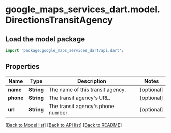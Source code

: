 # google_maps_services_dart.model.DirectionsTransitAgency

## Load the model package
```dart
import 'package:google_maps_services_dart/api.dart';
```

## Properties
Name | Type | Description | Notes
------------ | ------------- | ------------- | -------------
**name** | **String** | The name of this transit agency. | [optional] 
**phone** | **String** | The transit agency's URL. | [optional] 
**url** | **String** | The transit agency's phone number. | [optional] 

[[Back to Model list]](../README.md#documentation-for-models) [[Back to API list]](../README.md#documentation-for-api-endpoints) [[Back to README]](../README.md)


